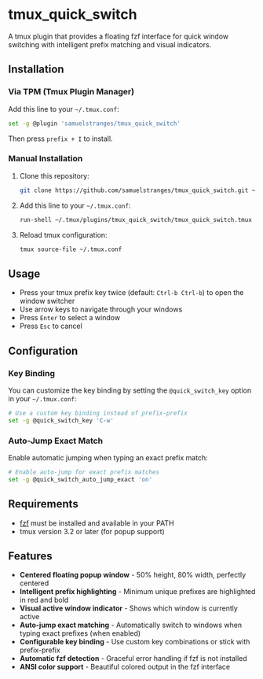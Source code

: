 # tmux_quick_switch

A tmux plugin that provides a floating fzf interface for quick window switching
with intelligent prefix matching and visual indicators.

## Installation

### Via TPM (Tmux Plugin Manager)

Add this line to your `~/.tmux.conf`:

```bash
set -g @plugin 'samuelstranges/tmux_quick_switch'
```

Then press `prefix + I` to install.

### Manual Installation

1. Clone this repository:

    ```bash
    git clone https://github.com/samuelstranges/tmux_quick_switch.git ~/.tmux/plugins/tmux_quick_switch
    ```

2. Add this line to your `~/.tmux.conf`:

    ```bash
    run-shell ~/.tmux/plugins/tmux_quick_switch/tmux_quick_switch.tmux
    ```

3. Reload tmux configuration:
    ```bash
    tmux source-file ~/.tmux.conf
    ```

## Usage

- Press your tmux prefix key twice (default: `Ctrl-b Ctrl-b`) to open the window
  switcher
- Use arrow keys to navigate through your windows
- Press `Enter` to select a window
- Press `Esc` to cancel

## Configuration

### Key Binding

You can customize the key binding by setting the `@quick_switch_key` option in
your `~/.tmux.conf`:

```bash
# Use a custom key binding instead of prefix-prefix
set -g @quick_switch_key 'C-w'
```

### Auto-Jump Exact Match

Enable automatic jumping when typing an exact prefix match:

```bash
# Enable auto-jump for exact prefix matches
set -g @quick_switch_auto_jump_exact 'on'
```

## Requirements

- [fzf](https://github.com/junegunn/fzf) must be installed and available in your
  PATH
- tmux version 3.2 or later (for popup support)

## Features

- **Centered floating popup window** - 50% height, 80% width, perfectly centered
- **Intelligent prefix highlighting** - Minimum unique prefixes are highlighted
  in red and bold
- **Visual active window indicator** - Shows which window is currently active
- **Auto-jump exact matching** - Automatically switch to windows when typing
  exact prefixes (when enabled)
- **Configurable key binding** - Use custom key combinations or stick with
  prefix-prefix
- **Automatic fzf detection** - Graceful error handling if fzf is not installed
- **ANSI color support** - Beautiful colored output in the fzf interface

